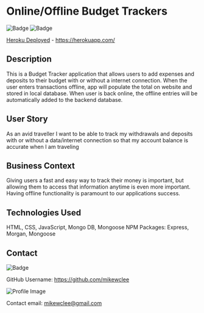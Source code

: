 # Online/Offline Budget Trackers

  ![Badge](https://img.shields.io/badge/project-budget_tracker-greenn)
  ![Badge](https://img.shields.io/badge/Installation-MongoDB_Express_Mongoose-blue)

[Heroku Deployed](https://herokuapp.com/) - https://herokuapp.com/

## Description
This is a Budget Tracker application that allows users to add expenses and deposits to their budget with or without a internet connection. When the user enters transactions offline, app will populate the total on website and stored in local database.  When user is back online, the offline entries will be automatically added to the backend database.

## User Story
As an avid traveller
I want to be able to track my withdrawals and deposits with or without a data/internet connection so that my account balance is accurate when I am traveling

## Business Context

Giving users a fast and easy way to track their money is important, but allowing them to access that information anytime is even more important. Having offline functionality is paramount to our applications success.

## Technologies Used
HTML, CSS, JavaScript, Mongo DB, Mongoose
NPM Packages: Express, Morgan, Mongoose

## Contact
  
![Badge](https://img.shields.io/badge/Github-mikewclee-green) 
  
GitHub Username: https://github.com/mikewclee
  
![Profile Image](https://github.com/mikewclee.png?size=150)
  
Contact email: mikewclee@gmail.com
